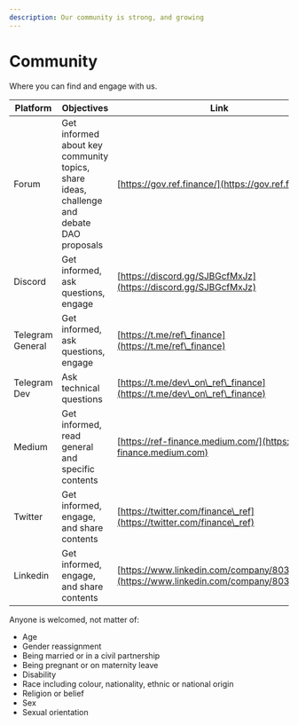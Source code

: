 ```yaml
---
description: Our community is strong, and growing
---
```


# Community

Where you can find and engage with us.

| Platform         | Objectives                                                                               | Link                                                                                   |
| ---------------- | ---------------------------------------------------------------------------------------- | -------------------------------------------------------------------------------------- |
| Forum            | Get informed about key community topics, share ideas, challenge and debate DAO proposals | [https://gov.ref.finance/](https://gov.ref.finance)                                    |
| Discord          | Get informed, ask questions, engage                                                      | [https://discord.gg/SJBGcfMxJz](https://discord.gg/SJBGcfMxJz)                         |
| Telegram General | Get informed, ask questions, engage                                                      | [https://t.me/ref\_finance](https://t.me/ref\_finance)                                 |
| Telegram Dev     | Ask technical questions                                                                  | [https://t.me/dev\_on\_ref\_finance](https://t.me/dev\_on\_ref\_finance)               |
| Medium           | Get informed, read general and specific contents                                         | [https://ref-finance.medium.com/](https://ref-finance.medium.com)                      |
| Twitter          | Get informed, engage, and share contents                                                 | [https://twitter.com/finance\_ref](https://twitter.com/finance\_ref)                   |
| Linkedin         | Get informed, engage, and share contents                                                 | [https://www.linkedin.com/company/80312710](https://www.linkedin.com/company/80312710) |

Anyone is welcomed, not matter of:

* Age
* Gender reassignment
* Being married or in a civil partnership
* Being pregnant or on maternity leave
* Disability
* Race including colour, nationality, ethnic or national origin
* Religion or belief
* Sex
* Sexual orientation
